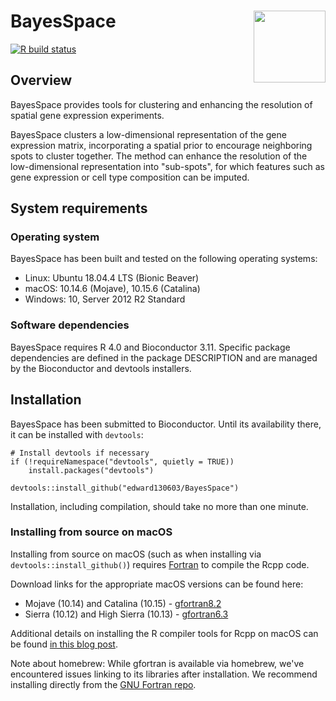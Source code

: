 # BayesSpace <img src="inst/logo/logo.png" align="right" width="115" />

  <!-- badges: start -->
  [![R build status](https://github.com/edward130603/BayesSpace/workflows/R-CMD-check-bioc/badge.svg)](https://github.com/edward130603/BayesSpace/actions)
  <!-- badges: end -->

## Overview 

BayesSpace provides tools for clustering and enhancing the resolution of spatial
gene expression experiments.

BayesSpace clusters a low-dimensional representation of the gene expression
matrix, incorporating a spatial prior to encourage neighboring spots to cluster
together. The method can enhance the resolution of the low-dimensional
representation into "sub-spots", for which features such as gene expression or
cell type composition can be imputed.

## System requirements

### Operating system

BayesSpace has been built and tested on the following operating systems:

* Linux: Ubuntu 18.04.4 LTS (Bionic Beaver)
* macOS: 10.14.6 (Mojave), 10.15.6 (Catalina)
* Windows: 10, Server 2012 R2 Standard

### Software dependencies

BayesSpace requires R 4.0 and Bioconductor 3.11. Specific package dependencies
are defined in the package DESCRIPTION and are managed by the Bioconductor and
devtools installers.

## Installation

BayesSpace has been submitted to Bioconductor. Until its availability there, it
can be installed with `devtools`:

```
# Install devtools if necessary
if (!requireNamespace("devtools", quietly = TRUE))
    install.packages("devtools")

devtools::install_github("edward130603/BayesSpace")
```

Installation, including compilation, should take no more than one minute.

### Installing from source on macOS

Installing from source on macOS (such as when installing via
`devtools::install_github()`) requires
[Fortran](https://github.com/fxcoudert/gfortran-for-macOS) to compile the Rcpp
code.

Download links for the appropriate macOS versions can be found here:
* Mojave (10.14) and Catalina (10.15) - [gfortran8.2](https://github.com/fxcoudert/gfortran-for-macOS/releases/download/8.2/gfortran-8.2-Mojave.dmg)
* Sierra (10.12) and High Sierra (10.13) - [gfortran6.3](https://github.com/fxcoudert/gfortran-for-macOS/releases/download/6.3/gfortran-6.3-Sierra.dmg)

Additional details on installing the R compiler tools for Rcpp on macOS can be
found [in this blog
post](https://thecoatlessprofessor.com/programming/cpp/r-compiler-tools-for-rcpp-on-macos/).

Note about homebrew: While gfortran is available via homebrew, we've
encountered issues linking to its libraries after installation. We recommend
installing directly from the [GNU Fortran
repo](https://github.com/fxcoudert/gfortran-for-macOS).
